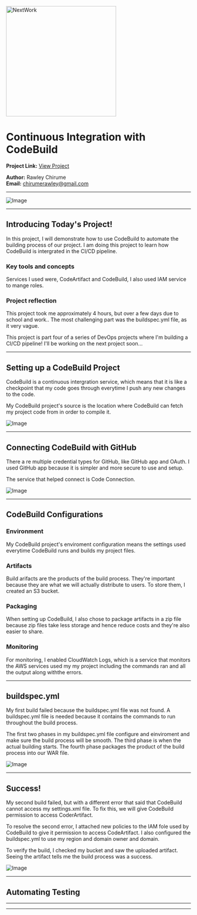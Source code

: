<img src="https://cdn.prod.website-files.com/677c400686e724409a5a7409/6790ad949cf622dc8dcd9fe4_nextwork-logo-leather.svg" alt="NextWork" width="300" />

# Continuous Integration with CodeBuild

**Project Link:** [View Project](http://learn.nextwork.org/projects/aws-devops-codebuild-updated)

**Author:** Rawley Chirume  
**Email:** chirumerawley@gmail.com

---

![Image](http://learn.nextwork.org/encouraged_beige_beautiful_goat/uploads/aws-devops-codebuild-updated_35588a47)

---

## Introducing Today's Project!

In this project, I will demonstrate how to use CodeBuild to automate the building process of our project. I am doing this project to learn how CodeBuild is intergrated in the CI/CD pipeline.

### Key tools and concepts

Services I used were, CodeArtifact and CodeBuild, I also used IAM service to mange roles.

### Project reflection

This project took me approximately 4 hours, but over a few days due to school and work.. The most challenging part was the buildspec.yml file, as it very vague.

This project is part four of a series of DevOps projects where I'm building a CI/CD pipeline! I'll be working on the next project soon...

---

## Setting up a CodeBuild Project

CodeBuild is a continuous intergration service, which means that it is like a checkpoint that my code goes through everytime I push any new changes to the code.

My CodeBuild project's source is the location where CodeBuild can fetch my project code from in order to compile it.

![Image](http://learn.nextwork.org/encouraged_beige_beautiful_goat/uploads/aws-devops-codebuild-updated_fewgrhte)

---

## Connecting CodeBuild with GitHub

There a re multiple credential types for GitHub, like GitHub app and OAuth. I used GitHub app because it is simpler and more secure to use and setup.

The service that helped connect is Code Connection.

![Image](http://learn.nextwork.org/encouraged_beige_beautiful_goat/uploads/aws-devops-codebuild-updated_a7c98e2d)

---

## CodeBuild Configurations

### Environment

My CodeBuild project's enviroment configuration means the settings used everytime CodeBuild runs and builds my project files.

### Artifacts

Build arifacts are the products of the build process. They're important because they are what we will actually distribute to users. To store them, I created an S3 bucket.

### Packaging

When setting up CodeBuild, I also chose to package artifacts in a zip file because zip files take less storage and hence reduce costs and they're also easier to share.

### Monitoring

For monitoring, I enabled CloudWatch Logs, which is a service that monitors the AWS services used my my project including the commands ran and all the output along withthe errors.

---

## buildspec.yml

My first build failed because the buildspec.yml file was not found. A buildspec.yml file is needed because it contains the commands to run throughout the build process.

The first two phases in my buildspec.yml file configure and einviroment and make sure the build process will be smooth. The third phase is when the actual building starts. The fourth phase packages the product of the build process into our WAR file.

![Image](http://learn.nextwork.org/encouraged_beige_beautiful_goat/uploads/aws-devops-codebuild-updated_35588a47)

---

## Success!

My second build failed, but with a different error that said that CodeBuild cannot access my settings.xml file. To fix this, we will give CodeBuild permission to access CoderArtifact.

To resolve the second error, I attached new policies to the IAM fole used by CodeBuild to give it permission to access CodeArtifact. I also configured the buildspec.yml to use my region and domain owner and domain.

To verify the build, I checked my bucket and saw the uploaded artifact. Seeing the artifact tells me the build process was a success.

![Image](http://learn.nextwork.org/encouraged_beige_beautiful_goat/uploads/aws-devops-codebuild-updated_d9cc6191)

---

## Automating Testing

---

---
